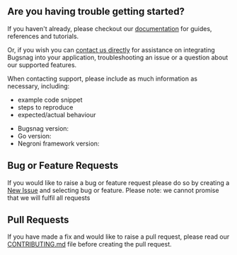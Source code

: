 ## Are you having trouble getting started?
If you haven't already, please checkout our [documentation](https://docs.bugsnag.com/platforms/go/) for guides, references and tutorials.

Or, if you wish you can [contact us directly](mailto:support@bugsnag.com) for assistance on integrating Bugsnag into your application, troubleshooting an issue or a question about our supported features.

When contacting support, please include as much information as necessary, including:

- example code snippet
- steps to reproduce
- expected/actual behaviour

* Bugsnag version:
* Go version:
* Negroni framework version:

## Bug or Feature Requests
If you would like to raise a bug or feature request please do so by creating a [New Issue](https://github.com/bugsnag/bugsnag-go-gin/issues/new/choose) and selecting bug or feature.
Please note: we cannot promise that we will fulfil all requests

## Pull Requests
If you have made a fix and would like to raise a pull request, please read our [CONTRIBUTING.md](../CONTRIBUTING.md) file before creating the pull request.
